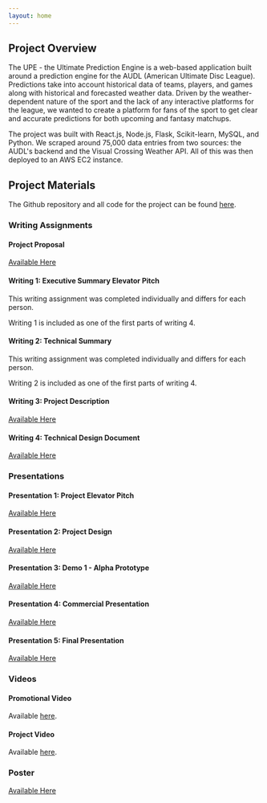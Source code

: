 ```yaml
---
layout: home
---
```


## Project Overview

The UPE - the Ultimate Prediction Engine is a web-based application built around a prediction engine for the AUDL (American Ultimate Disc League). Predictions take into account historical data of teams, players, and games along with historical and forecasted weather data. Driven by the weather-dependent nature of the sport and the lack of any interactive platforms for the league, we wanted to create a platform for fans of the sport to get clear and accurate predictions for both upcoming and fantasy matchups.

The project was built with React.js, Node.js, Flask, Scikit-learn, MySQL, and Python. We scraped around 75,000 data entries from two sources: the AUDL's backend and the Visual Crossing Weather API. All of this was then deployed to an AWS EC2 instance.

## Project Materials

The Github repository and all code for the project can be found [here](https://github.com/SDesign-SBPK/UPE).

### Writing Assignments
#### Project Proposal

<a href="docs/assets/proposal.pdf" target="_blank">Available Here</a>

#### Writing 1: Executive Summary Elevator Pitch

This writing assignment was completed individually and differs for each person.

Writing 1 is included as one of the first parts of writing 4.

#### Writing 2: Technical Summary

This writing assignment was completed individually and differs for each person.

Writing 2 is included as one of the first parts of writing 4.

#### Writing 3: Project Description

<a href="docs/assets/writing3.pdf" target="_blank">Available Here</a>

#### Writing 4: Technical Design Document

<a href="docs/assets/writing4.pdf" target="_blank">Available Here</a>

### Presentations

#### Presentation 1: Project Elevator Pitch

<a href="docs/assets/pres1.pdf" target="_blank">Available Here</a>

#### Presentation 2: Project Design

<a href="docs/assets/pres2.pdf" target="_blank">Available Here</a>

#### Presentation 3: Demo 1 - Alpha Prototype

<a href="docs/assets/pres3.pdf" target="_blank">Available Here</a>

#### Presentation 4: Commercial Presentation
<a href="docs/assets/commercial_pres.pdf" target="_blank">Available Here</a>

#### Presentation 5: Final Presentation
<a href="docs/assets/final_pres.pdf" target="_blank">Available Here</a>

### Videos

#### Promotional Video

Available [here](https://drive.google.com/file/d/1wYVPGb2wF_TA-giEvznhug45azSGtPJg/view?usp=sharing).

#### Project Video

Available [here](https://drive.google.com/file/d/1UQqCRkEtELlwZdOD5DeGeUk5H5Nz5vwt/view?usp=sharing).

### Poster

<a href="docs/assets/poster_slides.pdf" target="_blank">Available Here</a>